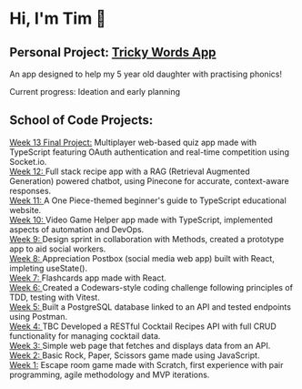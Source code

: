 <h1> Hi, I'm Tim 👋 </h1>

<h2><strong> Personal Project:</strong> <a href="https://github.com/Timothy-Li/tricky-words">Tricky Words App</a></h2>
<p> An app designed to help my 5 year old daughter with practising phonics!<p>
<p>Current progress: Ideation and early planning</p>

 <h2><strong>School of Code Projects:</strong></h2>

<a href="https://github.com/Timothy-Li/QuizMania"> Week 13 Final Project:</a><span> Multiplayer web-based quiz app made with TypeScript featuring OAuth authentication and real-time competition using Socket.io. </span><br>
<a href="https://github.com/Timothy-Li/week-12-hackathon-airon-chefs"> Week 12: </a><span> Full stack recipe app with a RAG (Retrieval Augmented Generation) powered chatbot, using Pinecone for accurate, context-aware responses. </span><br>
<a href="https://setting-sail-typescript-c8jmtve.gamma.site/"> Week 11: </a><span> A One Piece-themed beginner's guide to TypeScript educational website. </span><br>
<a href="https://github.com/Timothy-Li/-week-10-hackathon-the-ping-pantheon"> Week 10: </a><span> Video Game Helper app made with TypeScript, implemented aspects of automation and DevOps. </span><br>
<a href="https://www.figma.com/design/OtfW0GfUX5aiv4PVQ9hAAo/Team-5?node-id=0-1&p=f&t=cBYwttSGqTHIdUhW-0"> Week 9: </a><span> Design sprint in collaboration with Methods, created a prototype app to aid social workers. </span><br>
<a href="https://github.com/Timothy-Li/week-8-hackathon-tim-nook"> Week 8: </a><span> Appreciation Postbox (social media web app) built with React, impleting useState(). </span><br>
<a href="https://github.com/Timothy-Li/week-7-hackathon-room-9-dgt"> Week 7: </a><span> Flashcards app made with React. </span><br>
<a href="https://github.com/Timothy-Li/week-6-hackathon-Timothy-Li"> Week 6: </a><span> Created a Codewars-style coding challenge following principles of TDD, testing with Vitest. </span><br>
<a href="https://github.com/Timothy-Li/week-5-hackathon-the-powerful-protagonists"> Week 5: </a><span> Built a PostgreSQL database linked to an API and tested endpoints using Postman. </span><br>
<a href="https://github.com/Timothy-Li/week-4-rest-api-hackathon-the-dynamic-coders"> Week 4: </a><span> TBC </span> Developed a RESTful Cocktail Recipes API with full CRUD functionality for managing cocktail data. <br>
<a href="https://github.com/Timothy-Li/week-3-hackathon-llt-13"> Week 3: </a><span> Simple web page that fetches and displays data from an API. </span><br>
<a href="https://github.com/Timothy-Li/week-2-hackathon-rock-paper-scissors-bc18-room15"> Week 2: </a><span> Basic Rock, Paper, Scissors game made using JavaScript. </span><br>
<a href="https://scratch.mit.edu/projects/1103904696/">Week 1:</a><span> Escape room game made with Scratch, first experience with pair programming, agile methodology and MVP iterations.</span><br>
